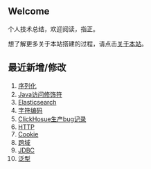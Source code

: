 ## Welcome

个人技术总结，欢迎阅读，指正。

想了解更多关于本站搭建的过程，请点击[关于本站](_docs/AboutMe.md)。

## 最近新增/修改
1. [序列化](JavaSE/serializable.md)
2. [Java访问修饰符](JavaSE/access_modifiers.md)
3. [Elasticsearch](Database/Elasticsearch/elasticsearch.md)
4. [字符编码](ComputerBasic/character_set.md)
5. [ClickHosue生产bug记录](Database/ClickHouse/clickhosue_prod_bug_record.md)
6. [HTTP](JavaWeb/http.md)
7. [Cookie](JavaWeb/cookie.md)
8. [跨域](JavaWeb/cross-domain.md)
9. [JDBC](JavaSE/jdbc.md)
10. [泛型](JavaSE/generics.md)

